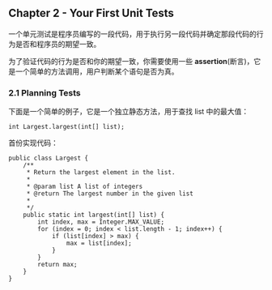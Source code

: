 ## Chapter 2 - Your First Unit Tests
一个单元测试是程序员编写的一段代码，用于执行另一段代码并确定那段代码的行为是否和程序员的期望一致。

为了验证代码的行为是否和你的期望一致，你需要使用一些 **assertion**(断言)，它是一个简单的方法调用，用户判断某个语句是否为真。

### 2.1 Planning Tests
下面是一个简单的例子，它是一个独立静态方法，用于查找 list 中的最大值：

    int Largest.largest(int[] list);

首份实现代码：

    public class Largest {
        /**
         * Return the largest element in the list.
         *
         * @param list A list of integers
         * @return The largest number in the given list
         *
         */
        public static int largest(int[] list) {
            int index, max = Integer.MAX_VALUE;
            for (index = 0; index < list.length - 1; index++) {
                if (list[index] > max) {
                    max = list[index];
                }
            }
            return max;
        }
    }
